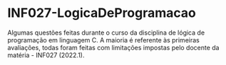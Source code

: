 # INF027-LogicaDeProgramacao

Algumas questões feitas durante o curso da disciplina de lógica de programação em linguagem C. A maioria é referente às primeiras avaliações, todas foram feitas com limitações impostas pelo docente da matéria - INF027 (2022.1).

